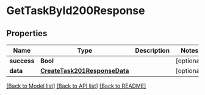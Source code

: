 # GetTaskById200Response

## Properties
Name | Type | Description | Notes
------------ | ------------- | ------------- | -------------
**success** | **Bool** |  | [optional] 
**data** | [**CreateTask201ResponseData**](CreateTask201ResponseData.md) |  | [optional] 

[[Back to Model list]](../README.md#documentation-for-models) [[Back to API list]](../README.md#documentation-for-api-endpoints) [[Back to README]](../README.md)


